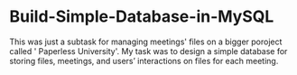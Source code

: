 # Build-Simple-Database-in-MySQL
This was just a subtask for managing meetings' files on a bigger poroject called ' Paperless University'. My task was to design a simple database for storing files, meetings, and users’ interactions on  files for each meeting.
